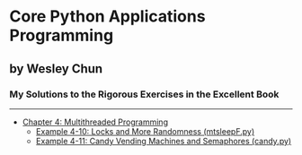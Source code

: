 # Core Python Applications Programming
## by Wesley Chun
### My Solutions to the Rigorous Exercises in the Excellent Book
***


* [Chapter 4: Multithreaded Programming][chap4]
    * [Example 4-10: Locks and More Randomness (mtsleepF.py)][4-10]
    * [Example 4-11: Candy Vending Machines and Semaphores (candy.py)][4-11]

[chap4]: /Chap4
[4-10]: /Chap4/mtsleepF.py
[4-11]: /Chap4/candy.py
